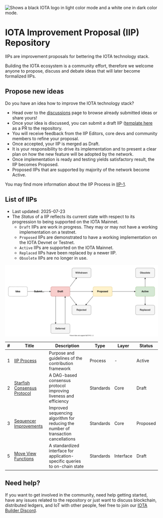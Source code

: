 <picture>
  <source media="(prefers-color-scheme: dark)" srcset="logo_dark.svg">
  <source media="(prefers-color-scheme: light)" srcset="logo_light.svg">
  <img alt="Shows a black IOTA logo in light color mode and a white one in dark color mode.">
</picture>

# IOTA Improvement Proposal (IIP) Repository

IIPs are improvement proposals for bettering the IOTA technology stack.

Building the IOTA ecosystem is a community effort, therefore we welcome anyone to propose, discuss and debate ideas that will later become formalized IIPs.

## Propose new ideas

Do you have an idea how to improve the IOTA technology stack?
- Head over to the [discussions](https://github.com/iotaledger/iips/discussions) page to browse already submitted ideas or share yours!
- Once your idea is discussed, you can submit a draft IIP ([template here](https://github.com/iotaledger/iips/blob/main/TEMPLATE.md) as a PR to the repository.
- You will receive feedback from the IIP Editors, core devs and community members to refine your proposal.
- Once accepted, your IIP is merged as Draft.
- It is your responsibility to drive its implementation and to present a clear plan on how the new feature will be adopted by the network.
- Once implementation is ready and testing yields satisfactory result, the IIP becomes Proposed.
- Proposed IIPs that are supported by majority of the network become Active.

You may find more information about the IIP Process in [IIP-1](./iips/IIP-0001/iip-0001.md).

## List of IIPs

 - Last updated: 2025-07-23
 - The _Status_ of a IIP reflects its current state with respect to its progression to being supported on the IOTA Mainnet.
   - `Draft` IIPs are work in progress. They may or may not have a working implementation on a testnet.
   - `Proposed` IIPs are demonstrated to have a working implementation on the IOTA Devnet or Testnet.
   - `Active` IIPs are supported on the IOTA Mainnet.
   - `Replaced` IIPs have been replaced by a newer IIP.
   - `Obsolete` IIPs are no longer in use.

![image](iips/IIP-0001/process.svg)

| \# | Title                                                    | Description                                                                        | Type      | Layer     | Status   |
|----|----------------------------------------------------------|------------------------------------------------------------------------------------|-----------|-----------|----------|
| 1  | [IIP Process](iips/IIP-0001/iip-0001.md)                 | Purpose and guidelines of the contribution framework                               | Process   | \-        | Active   |
| 2  | [Starfish Consensus Protocol](iips/IIP-0002/iip-0002.md) | A DAG-based consensus protocol improving liveness and efficiency                   | Standards | Core      | Draft    |
| 3  | [Sequencer Improvements](iips/IIP-0003/iip-0003.md)      | Improved sequencing algorithm for reducing the number of transaction cancellations | Standards | Core      | Proposed |
| 5  | [Move View Functions](iips/IIP-0005/iip-0005.md)         | A standardized interface for application-specific queries to on-chain state        | Standards | Interface | Draft    |


## Need help?

If you want to get involved in the community, need help getting started, have any issues related to the repository or just want to discuss blockchain, distributed ledgers, and IoT with other people, feel free to join our [IOTA Builder Discord](https://discord.gg/iota-builders).
